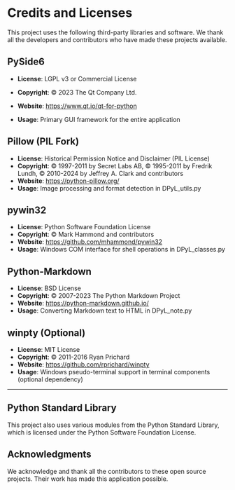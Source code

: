 # Credits and Licenses

This project uses the following third-party libraries and software. We thank all the developers and contributors who have made these projects available.

## PySide6
- **License**: LGPL v3 or Commercial License
- **Copyright**: © 2023 The Qt Company Ltd.

- **Website**: https://www.qt.io/qt-for-python
- **Usage**: Primary GUI framework for the entire application

## Pillow (PIL Fork)
- **License**: Historical Permission Notice and Disclaimer (PIL License)
- **Copyright**: © 1997-2011 by Secret Labs AB, © 1995-2011 by Fredrik Lundh, © 2010-2024 by Jeffrey A. Clark and contributors
- **Website**: https://python-pillow.org/
- **Usage**: Image processing and format detection in DPyL_utils.py

## pywin32
- **License**: Python Software Foundation License
- **Copyright**: © Mark Hammond and contributors
- **Website**: https://github.com/mhammond/pywin32
- **Usage**: Windows COM interface for shell operations in DPyL_classes.py

## Python-Markdown
- **License**: BSD License
- **Copyright**: © 2007-2023 The Python Markdown Project
- **Website**: https://python-markdown.github.io/
- **Usage**: Converting Markdown text to HTML in DPyL_note.py

## winpty (Optional)
- **License**: MIT License
- **Copyright**: © 2011-2016 Ryan Prichard
- **Website**: https://github.com/rprichard/winpty
- **Usage**: Windows pseudo-terminal support in terminal components (optional dependency)

---

## Python Standard Library
This project also uses various modules from the Python Standard Library, which is licensed under the Python Software Foundation License.

## Acknowledgments
We acknowledge and thank all the contributors to these open source projects. Their work has made this application possible.